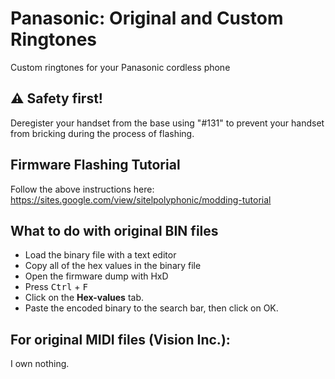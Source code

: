 # Panasonic: Original and Custom Ringtones
Custom ringtones for your Panasonic cordless phone

## ⚠ Safety first!
Deregister your handset from the base using "#131" to prevent your handset from bricking during the process of flashing.

## Firmware Flashing Tutorial
Follow the above instructions here: https://sites.google.com/view/sitelpolyphonic/modding-tutorial

## What to do with original BIN files

- Load the binary file with a text editor
- Copy all of the hex values in the binary file
- Open the firmware dump with HxD
- Press <kbd>Ctrl</kbd> + <kbd>F</kbd>
- Click on the <b>Hex-values</b> tab.
- Paste the encoded binary to the search bar, then click on OK.

## For original MIDI files (Vision Inc.):
I own nothing.
